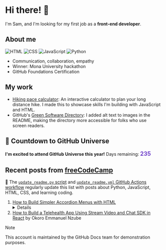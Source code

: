 # Hi there! 👋

I'm Sam, and I'm looking for my first job as a **front-end developer**.

## About me

![HTML](https://img.shields.io/badge/-HTML-E34F26?style=flat-square&logo=html5&logoColor=white)
![CSS](https://img.shields.io/badge/-CSS-1572B6?style=flat-square&logo=css3&logoColor=white)
![JavaScript](https://img.shields.io/badge/-JavaScript-F7DF1E?style=flat-square&logo=javascript&logoColor=black)
![Python](https://img.shields.io/badge/Python-FFD43B?style=flat-square&logo=python&logoColor=blue)

* Communication, collaboration, empathy
* Winner: Mona University hackathon
* GitHub Foundations Certification

## My work

* [Hiking pace calculator](https://new2code.github.io/hiking-pace-calculator/): An interactive calculator to plan your long distance hike. I made this to showcase skills I'm building with JavaScript and HTML. 
* GitHub's [Green Software Directory](https://github.com/github/GreenSoftwareDirectory): I added alt text to images in the README, making the directory more accessible for folks who use screen readers.

## 🚀 Countdown to GitHub Universe

**I'm excited to attend GitHub Universe this year!**
Days remaining: <span id="countdown" style="font-size:1.3em; color:#6e40c9; font-weight:bold">235</span>

## Recent posts from [freeCodeCamp](https://www.freecodecamp.org/news/)
🤖 The [`update_readme.py` script](./update_readme.py) and [`update_readme.yml` GitHub Actions workflow](.github/workflows/update_readme.yml) regularly update this list with posts about Python, JavaScript, HTML, CSS, and learning coding.

1. <a href='https://www.freecodecamp.org/news/how-to-build-simpler-accordion-menus-with-html-details/'>How to Build Simpler Accordion Menus with HTML <details></a> by Ophy Boamah
2. <a href='https://www.freecodecamp.org/news/how-to-build-a-telehealth-app-using-stream-video-and-chat-sdk-in-react/'>How to Build a Telehealth App Using Stream Video and Chat SDK in React</a> by Okoro Emmanuel Nzube

> [!NOTE]
> This account is maintained by the GitHub Docs team for demonstration purposes.
